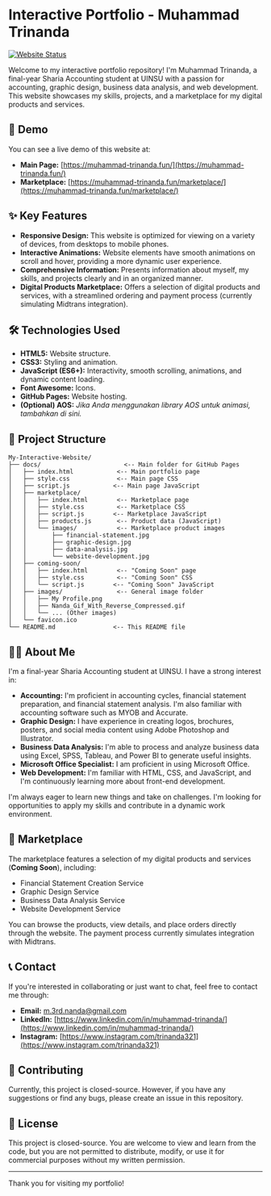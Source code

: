 # Interactive Portfolio - Muhammad Trinanda

[![Website Status](https://img.shields.io/badge/Status-Live-brightgreen.svg)](https://muhammad-trinanda.fun/)

Welcome to my interactive portfolio repository! I'm Muhammad Trinanda, a final-year Sharia Accounting student at UINSU with a passion for accounting, graphic design, business data analysis, and web development. This website showcases my skills, projects, and a marketplace for my digital products and services.

## 🚀 Demo

You can see a live demo of this website at:

*   **Main Page:** [https://muhammad-trinanda.fun/](https://muhammad-trinanda.fun/)
*   **Marketplace:** [https://muhammad-trinanda.fun/marketplace/](https://muhammad-trinanda.fun/marketplace/)

## ✨ Key Features

*   **Responsive Design:** This website is optimized for viewing on a variety of devices, from desktops to mobile phones.
*   **Interactive Animations:** Website elements have smooth animations on scroll and hover, providing a more dynamic user experience.
*   **Comprehensive Information:** Presents information about myself, my skills, and projects clearly and in an organized manner.
*   **Digital Products Marketplace:**  Offers a selection of digital products and services, with a streamlined ordering and payment process (currently simulating Midtrans integration).

## 🛠️ Technologies Used

*   **HTML5:** Website structure.
*   **CSS3:** Styling and animation.
*   **JavaScript (ES6+):** Interactivity, smooth scrolling, animations, and dynamic content loading.
*   **Font Awesome:** Icons.
*   **GitHub Pages:** Website hosting.
*    **(Optional) AOS:** *Jika Anda menggunakan library AOS untuk animasi, tambahkan di sini.*

## 📁 Project Structure
```
My-Interactive-Website/
├── docs/                       <-- Main folder for GitHub Pages
│   ├── index.html            <-- Main portfolio page
│   ├── style.css             <-- Main page CSS
│   ├── script.js            <-- Main page JavaScript
│   ├── marketplace/
│   │   ├── index.html        <-- Marketplace page
│   │   ├── style.css         <-- Marketplace CSS
│   │   ├── script.js        <-- Marketplace JavaScript
│   │   ├── products.js       <-- Product data (JavaScript)
│   │   └── images/           <-- Marketplace product images
│   │       ├── financial-statement.jpg
│   │       ├── graphic-design.jpg
│   │       ├── data-analysis.jpg
│   │       └── website-development.jpg
│   ├── coming-soon/
│   │   ├── index.html        <-- "Coming Soon" page
│   │   ├── style.css         <-- "Coming Soon" CSS
│   │   └── script.js        <-- "Coming Soon" JavaScript
│   ├── images/               <-- General image folder
│   │   ├── My Profile.png
│   │   ├── Nanda_Gif_With_Reverse_Compressed.gif
│   │   └── ... (Other images)
│   └── favicon.ico
└── README.md                <-- This README file
```
## 🧑‍💻 About Me

I'm a final-year Sharia Accounting student at UINSU. I have a strong interest in:

*   **Accounting:** I'm proficient in accounting cycles, financial statement preparation, and financial statement analysis. I'm also familiar with accounting software such as MYOB and Accurate.
*   **Graphic Design:** I have experience in creating logos, brochures, posters, and social media content using Adobe Photoshop and Illustrator.
*   **Business Data Analysis:** I'm able to process and analyze business data using Excel, SPSS, Tableau, and Power BI to generate useful insights.
*   **Microsoft Office Specialist:** I am proficient in using Microsoft Office.
*   **Web Development:**  I'm familiar with HTML, CSS, and JavaScript, and I'm continuously learning more about front-end development.

I'm always eager to learn new things and take on challenges. I'm looking for opportunities to apply my skills and contribute in a dynamic work environment.

## 🛒 Marketplace

The marketplace features a selection of my digital products and services (**Coming Soon**), including:

*   Financial Statement Creation Service
*   Graphic Design Service
*   Business Data Analysis Service
*   Website Development Service

You can browse the products, view details, and place orders directly through the website.  The payment process currently simulates integration with Midtrans.

## 📞 Contact

If you're interested in collaborating or just want to chat, feel free to contact me through:

*   **Email:** [m.3rd.nanda@gmail.com](mailto:m.3rd.nanda@gmail.com)
*   **LinkedIn:** [https://www.linkedin.com/in/muhammad-trinanda/](https://www.linkedin.com/in/muhammad-trinanda/)
*   **Instagram:** [https://www.instagram.com/trinanda321](https://www.instagram.com/trinanda321)

## 🤝 Contributing

Currently, this project is closed-source. However, if you have any suggestions or find any bugs, please create an issue in this repository.

## 📝 License

This project is closed-source. You are welcome to view and learn from the code, but you are not permitted to distribute, modify, or use it for commercial purposes without my written permission.

---

Thank you for visiting my portfolio!
